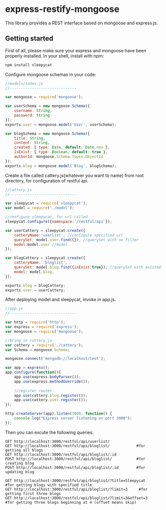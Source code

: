 # express-restify-mongoose
This library provides a REST interface based on mongoose and express.js.


## Getting started

First of all, please make sure your express and mongoose have been properly installed. In your shell, install with npm:

```sh
npm install sleepycat
```

Configure mongoose schemas in your code:
```javascript
//models/index.js
//------------------------------

var mongoose = require('mongoose');

var userSchema = new mongoose.Schema({
	username: String,
	password: String
});
exports.user = mongoose.model('User', userSchema);

var blogSchema = new mongoose.Schema({
	title: String,
	content: String,
	created: { type: Date, default: Date.now },
	isExist: { type: Boolean, default: true },
	authorId: mongoose.Schema.Types.ObjectId
});
exports.blog = mongoose.model('Blog', blogSchema);

```

Create a file called cattery.js(whatever you want to name) from root directory, for configuration of restful api.

```javascript
//cattery.js
//------------------------------

var sleepycat = require('sleepycat');
var model = require('./model');

//configure sleepycat, for url called
sleepycat.configure({namespace:'/restful/api'});

var userCattery = sleepycat.create({
	catteryName:'userlist', //configure specified url
	querySet: model.user.find({}), //querySet with no filter
	model:model.user //model
});

var blogCattery = sleepycat.create({
	catteryName: 'bloglist',
	querySet: model.blog.find({isExist:true}), //querySet with existed blogs
	model: model.blog,
});

exports.blog = blogCattery;
exports.user = userCattery;

```

After deploying model and sleepycat, invoke in app.js.

```javascript
//app.js
//------------------------------

var http = require('http');
var express = require('express');
var mongoose = require('mongoose');

//bring in cattery.js
var cattery = require('./cattery');
var Schema = mongoose.Schema;

mongoose.connect('mongodb://localhost/test');

var app = express();
app.configure(function(){
	app.use(express.bodyParser());
	app.use(express.methodOverride());
	
	//register router
	app.use(cattery.blog.register());
	app.use(cattery.user.register());
});

http.createServer(app).listen(3000, function() {
	console.log("Express server listening on port 3000");
});
```

Then you can excute the following queries:

```
GET http://localhost:3000/restful/api/userlist/
GET http://localhost:3000/restful/api/bloglist/            #for getting all blogs
GET http://localhost:3000/restful/api/bloglist/:id
POST http://localhost:3000/restful/api/bloglist/           #for creating blog
POST http://localhost:3000/restful/api/bloglist/:id        #for updating blog

GET http://localhost:3000/restful/api/bloglist/?title=Sleepycat      #for getting blogs with specified title
GET http://localhost:3000/restful/api/bloglist/?limit=3     #for getting first three blogs
GET http://localhost:3000/restful/api/bloglist/?limit=3&offset=3     #for getting three blogs beginning at 4 (offset means skip)
```







